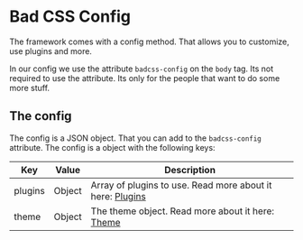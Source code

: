 # Bad CSS Config

The framework comes with a config method. That allows you to customize, use plugins and more.

In our config we use the attribute `badcss-config` on the `body` tag. Its not required to use the attribute. Its only for the people that want to do some more stuff.

## The config

The config is a JSON object. That you can add to the `badcss-config` attribute. The config is a object with the following keys:

| Key     | Value  | Description                                                                  |
| ------- | ------ | ---------------------------------------------------------------------------- |
| plugins | Object | Array of plugins to use. Read more about it here: [Plugins](/config/plugins) |
| theme   | Object | The theme object. Read more about it here: [Theme](/config/theme)            |

